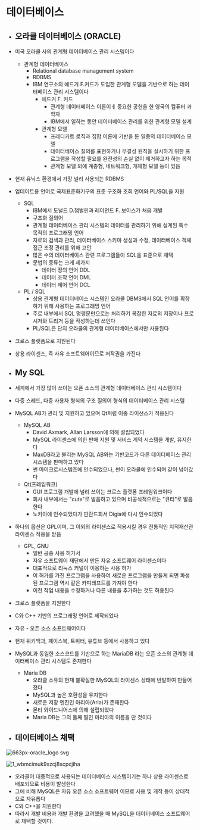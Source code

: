 # 데이터베이스
 * ## 오라클 데이터베이스 (ORACLE)
  * 미국 오라클 사의 관계형 데이터베이스 관리 시스템이다
    * 관계형 데이터베이스
       * Relational database management system
       * RDBMS
       * IBM 연구소의 에드거 F.커드가 도입한 관계형 모델을 기반으로 하는 데이터베이스 관리 시스템이다
          * 에드거 F. 커드
             * 관계형 데이터베이스 이론이ㅔ 중요한 공헌을 한 영국의 컴퓨터 과학자
             * IBM에서 일하는 동안 데이터베이스 관리를 위한 관계형 모델 설계
          * 관계형 모델
             * 프레디커트 로직과 집합 이론에 기반을 둔 일종의 데이터베이스 모델
             * 데이터베이스 질의를 표현하거나 무결성 원칙을 실시하기 위한 프로그램을 작성할 필요를 완전성의 손실 없이 제거하고자 하는 목적
             * 관계형 모델 외에 계층형, 네트워크형, 개체형 모델 등이 있음
  * 현재 유닉스 환경에서 가장 널리 사용되는 RDBMS
  * 업데이트용 언어로 국제표준화기구의 표준 구조화 조회 언어와 PL/SQL을 지원
      * SQL
          * IBM에서 도널드 D.챔벌린과 레이먼드 F. 보이스가 처음 개발
          * 구조화 질의어
          * 관계형 데이터베이스 관리 시스템의 데이터를 관리하기 위해 설계된 특수 목적의 프로그래밍 언어
          * 자료의 검색과 관리, 데이터베이스 스키마 생성과 수정, 데이터베이스 객체 접근 조정 관리를 위해 고안
          * 많은 수의 데이터베이스 관련 프로그램들이 SQL을 표준으로 채택
          * 문법의 종류는 크게 세가지
              * 데이터 정의 언어 DDL
              * 데이터 조작 언어 DML
              * 데이터 제어 언어 DCL
      * PL / SQL
           * 상용 관계형 데이터베이스 시스템인 오라클 DBMS에서 SQL 언어를 확장하기 위해 사용하는 프로그래밍 언어
           * 주로 내부에서 SQL 명령문만으로는 처리하기 복잡한 자료의 저장이나 프로시저와 트리거 등을 작성하는데 쓰인다
           * PL/SQL은 단지 오라클의 관계형 데이터베이스에서만 사용된다
  * 크로스 플랫폼으로 지원된다
  * 상용 라이센스, 즉 사유 소프트웨어이므로 저작권을 가진다

 * ## My SQL
  * 세계에서 가장 많이 쓰이는 오픈 소스의 관계형 데이터베이스 관리 시스템이다
  * 다중 스레드, 다중 사용자 형식의 구조 질의어 형식의 데이터베이스 관리 시스템
  * MySQL AB가 관리 및 지원하고 있으며 Qt처럼 이중 라이선스가 적용된다
     * MySQL AB
        * David Axmark, Allan Larsson에 의해 설립되었다
        * MySQL 라이센스에 의한 판매 지원 및 서비스 계약 시스템을 개발, 유지한다
        * MaxDB라고 불리는 MySQL AB와는 기반코드가 다른 데이터베이스 관리 시스템을 판매하고 있다
        * 썬 마이크로시스템즈에 인수되었으나, 썬이 오라클에 인수되며 같이 넘어갔다
     * Qt(프레임워크)
        * GUI 프로그램 개발에 널리 쓰이는 크로스 플랫폼 프레임워크이다
        * 회사 내부에서는 "cute"로 발음하고 있으며 비공식적으로는 "큐티"로 발음한다
        * 노키아에 인수되었다가 핀란드회서 Digia에 다시 인수되었다
  * 하나의 옵션은 GPL이며, 그 이외의 라이센스로 적용시킬 경우 전통적인 지적재산관 라이센스 적용을 받음
     * GPL, GNU
       * 일반 공중 사용 허가서
       * 자유 소프트웨어 재단에서 만든 자유 소프트웨어 라이센스이다
       * 대표적으로 리눅스 커널이 이용하는 사용 허가
       * 이 허가를 가진 프로그램을 사용하여 새로운 프로그램을 만들게 되면 파생된 프로그램 역시 같은 카피레프트를 가져야 한다
       * 이전 작업 내용을 수정하거나 다른 내용을 추가하는 것도 허용된다
  * 크로스 플랫폼을 지원한다
  * C와 C++ 기반의 프로그래밍 언어로 제작되었다
  * 자유 - 오픈 소스 소프트웨어이다
  * 현재 위키백과, 페이스북, 트위터, 유튜브 등에서 사용하고 있다
  * MySQL과 동일한 소스코드를 기반으로 하는 MariaDB 라는 오픈 소스의 관계형 데이터베이스 관리 시스템도 존재한다
     * Maria DB
        * 오라클 소유의 현재 불확실한 MySQL의 라이센스 상태에 반발하여 만들어졌다
        * MySQL과 높은 호환성을 유지한다
        * 새로운 저장 엔진인 아리아(Aria)가 존재한다
        * 몬티 와이드니어스에 의해 설립되었다
        * Maria DB는 그의 둘째 딸인 마리아의 이름을 딴 것이다


 * ## 데이터베이스 채택
 ![663px-oracle_logo svg](https://user-images.githubusercontent.com/43487873/49202418-e0d74780-f3e7-11e8-9516-540341841998.png)

 ![1_wbmcimuk9szcj8scpcjiha](https://user-images.githubusercontent.com/43487873/49202421-e16fde00-f3e7-11e8-883b-744f1619c3bd.jpeg)
  * 오라클이 대중적으로 사용되는 데이터베이스 시스템이기는 하나 상용 라이센스로 배포되므로 비용이 발생한다
  * 그에 비해 MySQL은 자유 오픈 소스 소프트웨어 이므로 사용 및 개작 등이 상대적으로 자유롭다
  * C와 C++을 지원한다
  * 따라서 개발 비용과 개발 환경을 고려했을 때 MySQL을 데이터베이스 소프트웨어로 채택할 것이다.
